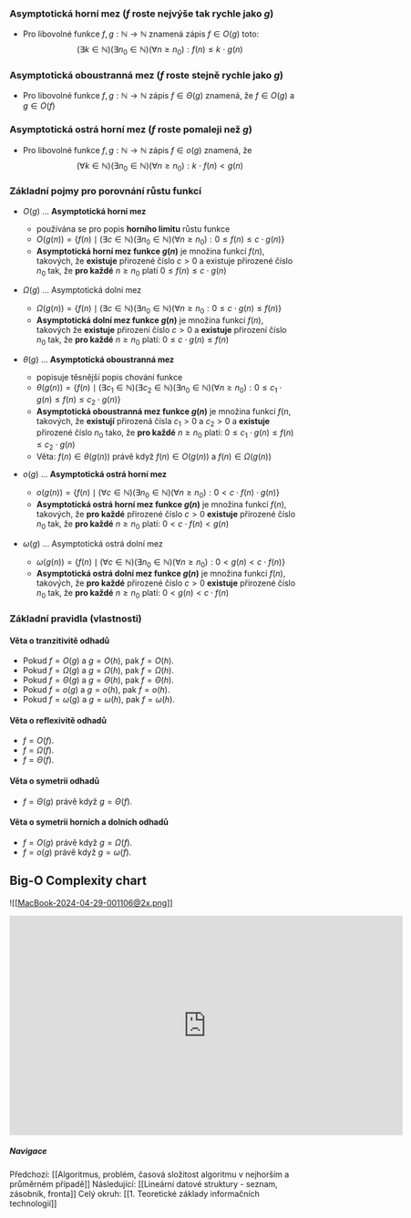 ### Asymptotická horní mez ($f$ roste nejvýše tak rychle jako $g$)
- Pro libovolné funkce $f, g: \mathbb{N} \rightarrow \mathbb{N}$ znamená zápis $f \in O(g)$ toto:
  $$
(\exists k \in \mathbb{N})(\exists n_{0} \in \mathbb{N})(\forall n \geq n_{0}):f(n) \leq k \ \cdot \ g(n)
  $$

### Asymptotická oboustranná mez ($f$ roste stejně rychle jako $g$)
- Pro libovolné funkce $f, g: \mathbb{N} \rightarrow \mathbb{N}$ zápis $f \in \Theta(g)$ znamená, že $f \in O(g)$ a $g \in O(f)$

### Asymptotická ostrá horní mez ($f$ roste pomaleji než $g$)
- Pro libovolné funkce $f, g: \mathbb{N} \rightarrow \mathbb{N}$ zápis $f \in o(g)$ znamená, že 
  $$
  (\forall k \in \mathbb{N})(\exists n_{0} \in \mathbb{N})(\forall n \geq n_{0}):k \ \cdot \ f(n) < g(n)
  $$

### Základní pojmy pro porovnání růstu funkcí
- $O(g)$ ... **Asymptotická horní mez**
	- používána se pro popis **horního limitu** růstu funkce
	- $O(g(n)) = \{ f(n) \mid (\exists c \in \mathbb{N}) (\exists n_{0} \in \mathbb{N})(\forall n \geq n_{0}): 0 \leq f(n) \leq c \cdot g(n)\}$ 
	- **Asymptotická horní mez funkce $g(n)$** je množina funkcí $f(n)$, takových, že **existuje** přirozené číslo $c > 0$ a existuje přirozené číslo $n_{0}$ tak, že **pro každé** $n \geq n_{0}$ platí $0 \leq f(n) \leq c \cdot g(n)$

- $\Omega(g)$ ... Asymptotická dolní mez
	- $\Omega (g(n)) = \{ f(n) \mid (\exists c \in \mathbb{N})(\exists n_{0} \in \mathbb{N})(\forall n \geq n_{0}: 0 \leq c \cdot g(n) \leq f(n) \}$
	- **Asymptotická dolní mez funkce $g(n)$** je množina funkcí $f(n)$, takových že **existuje** přirození číslo $c > 0$ a **existuje** přirození číslo $n_{0}$ tak, že **pro každé** $n \geq n_{0}$ platí: $0 \leq c \cdot g(n) \leq f(n)$

- $\theta (g)$ ... **Asymptotická oboustranná mez**
	- popisuje těsnější popis chování funkce
	- $\theta (g(n)) = \{f(n) \mid (\exists c_{1} \in \mathbb{N})(\exists c_{2} \in \mathbb{N})(\exists n_{0} \in \mathbb{N})(\forall n \geq n_{0}): 0 \leq c_{1} \cdot g(n) \leq f(n) \leq c_{2} \cdot g(n)\}$
	- **Asymptotická oboustranná mez funkce $g(n)$** je množina funkcí $f(n$, takových, že **existují** přirozená čísla $c_{1} > 0$ a $c_{2} > 0$ a **existuje** přirozené číslo $n_{0}$ tako, že **pro každé** $n \geq n_{0}$ platí: $0 \leq c_{1} \cdot g(n) \leq f(n) \leq c_{2} \cdot g(n)$
	- Věta: $f(n) \in \theta (g(n))$ právě když $f(n) \in O(g(n))$ a $f(n) \in \Omega (g(n))$

- $o(g)$ ... **Asymptotická ostrá horní mez**
	- $o(g(n)) = \{ f(n) \mid (\forall c \in \mathbb{N})(\exists n_{0} \in \mathbb{N})(\forall n \geq n_{0}): 0 < c \cdot f(n) \cdot g(n) \}$
	- **Asymptotická ostrá horní mez funkce $g(n)$** je množina funkcí $f(n)$, takových, že **pro každé** přirozené číslo $c > 0$ **existuje** přirozené číslo $n_{0}$ tak, že **pro každé** $n \geq n_{0}$ platí: $0 < c \cdot f(n) < g(n)$

- $\omega (g)$ ... Asymptotická ostrá dolní mez
	- $\omega (g(n)) = \{ f(n) \mid (\forall c \in \mathbb{N})(\exists n_{0} \in \mathbb{N})(\forall n \geq n_{0}): 0 < g(n) < c \cdot f(n) \}$
	- **Asymptotická ostrá dolní mez funkce $g(n)$** je množina funkcí $f(n)$, takových, že **pro každé** přirozené číslo $c > 0$ **existuje** přirozené číslo $n_{0}$ tak, že **pro každé** $n \geq n_{0}$ platí: $0 < g(n) < c \cdot f(n)$

### Základní pravidla (vlastnosti)
#### Věta o tranzitivitě odhadů
- Pokud $f = O(g)$ a $g = O(h)$, pak $f = O(h)$.
- Pokud $f = \Omega (g)$ a $g = \Omega (h)$, pak $f = \Omega (h)$.
- Pokud $f = \Theta (g)$ a $g = \Theta (h)$, pak $f = \Theta (h)$.
- Pokud $f = o(g)$ a $g = o(h)$, pak $f = o(h)$.
- Pokud $f = \omega (g)$ a $g = \omega (h)$, pak $f = \omega (h)$.

#### Věta o reflexivitě odhadů
- $f = O(f)$.
- $f = \Omega (f)$.
- $f = \Theta (f)$.

#### Věta o symetrii odhadů
- $f = \Theta (g)$ právě když $g = \Theta (f)$.

#### Věta o symetrii horních a dolních odhadů
- $f = O(g)$ právě když $g = \Omega (f)$.
- $f = o(g)$ právě když $g = \omega (f)$.

## Big-O Complexity chart
![[MacBook-2024-04-29-001106@2x.png]]

<iframe width="690" height="385" src="https://www.youtube.com/embed/__vX2sjlpXU?si=E-RiU8rWlfMJvZvC" title="YouTube video player" frameborder="0" allow="accelerometer; autoplay; clipboard-write; encrypted-media; gyroscope; picture-in-picture; web-share" referrerpolicy="strict-origin-when-cross-origin" allowfullscreen></iframe>

##### Navigace
Předchozí:  [[Algoritmus, problém, časová složitost algoritmu v nejhorším a průměrném případě]]
Následující: [[Lineární datové struktury - seznam, zásobník, fronta]]
Celý okruh: [[1. Teoretické základy informačních technologií]]